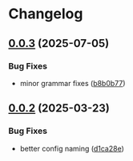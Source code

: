 # Changelog

## [0.0.3](https://github.com/newrushbolt/go-ethtool-metrics/compare/v0.0.2...v0.0.3) (2025-07-05)


### Bug Fixes

* minor grammar fixes ([b8b0b77](https://github.com/newrushbolt/go-ethtool-metrics/commit/b8b0b773032a22baf47a65b99428c4403a3ce62d))

## [0.0.2](https://github.com/newrushbolt/go-ethtool-metrics/compare/v0.0.1...v0.0.2) (2025-03-23)


### Bug Fixes

* better config naming ([d1ca28e](https://github.com/newrushbolt/go-ethtool-metrics/commit/d1ca28eb19e3e803cdc1569f58db0ed05c35401b))
